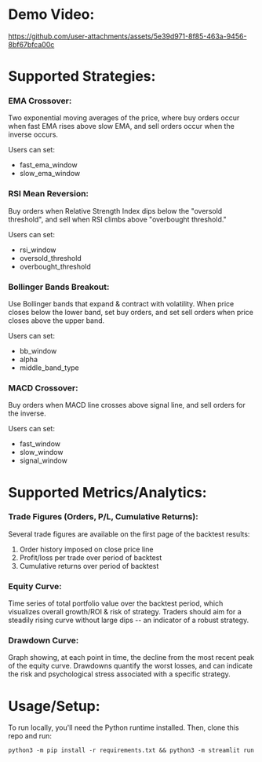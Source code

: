 # Demo Video:

https://github.com/user-attachments/assets/5e39d971-8f85-463a-9456-8bf67bfca00c

# Supported Strategies:

### EMA Crossover:
Two exponential moving averages of the price, where buy orders occur when fast EMA rises above slow EMA, and sell orders occur when the inverse occurs. 

Users can set:
 - fast_ema_window
 - slow_ema_window

### RSI Mean Reversion:
Buy orders when Relative Strength Index dips below the "oversold threshold", and sell when RSI climbs above "overbought threshold."

Users can set:
 - rsi_window
 - oversold_threshold
 - overbought_threshold

### Bollinger Bands Breakout:
Use Bollinger bands that expand & contract with volatility. When price closes below the lower band, set buy orders, and set sell orders when price closes above the upper band.

Users can set:
 - bb_window
 - alpha
 - middle_band_type

### MACD Crossover:
Buy orders when MACD line crosses above signal line, and sell orders for the inverse.

Users can set:
 - fast_window
 - slow_window
 - signal_window

# Supported Metrics/Analytics:

### Trade Figures (Orders, P/L, Cumulative Returns):
Several trade figures are available on the first page of the backtest results:

1. Order history imposed on close price line
2. Profit/loss per trade over period of backtest
3. Cumulative returns over period of backtest

### Equity Curve:
Time series of total portfolio value over the backtest period, which visualizes overall growth/ROI & risk of strategy. Traders should aim for a steadily rising curve without large dips -- an indicator of a robust strategy.

### Drawdown Curve:
Graph showing, at each point in time, the decline from the most recent peak of the equity curve. Drawdowns quantify the worst losses, and can indicate the risk and psychological stress associated with a specific strategy.

# Usage/Setup:

To run locally, you'll need the Python runtime installed. Then, clone this repo and run:

`python3 -m pip install -r requirements.txt && python3 -m streamlit run`